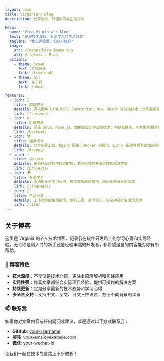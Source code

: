 ```yaml
---
layout: home
title: Virginia's Blog
description: 分享技术、外语学习与生活思考

hero:
  name: "Vlog-Virginia's Blog"
  text: "记录技术成长、外语学习与生活分享"
  tagline: "我走得很慢，但决不放弃"
  image:
    src: /images/hero-image.svg
    alt: Virginia's Blog
  actions:
    - theme: brand
      text: 开始阅读
      link: /frontend/
    - theme: alt
      text: 关于我
      link: /about

features:
  - icon: 🎨
    title: 前端开发
    details: 深入探索 HTML/CSS、JavaScript、Vue、React 等前端技术，分享最佳实践和性能优化技巧
    link: /frontend/
  - icon: ⚙️
    title: 后端开发
    details: 涵盖 Java、Node.js、数据库设计等后端技术，构建高性能、可扩展的服务端应用
    link: /backend/
  - icon: 🛠️
    title: 运维浅谈
    details: 分享部署上线、Nginx 配置、Docker 容器化、Linux 系统管理等运维经验
    link: /devops/
  - icon: 💡
    title: 项目杂谈
    details: 记录开发过程中踩过的坑，总结优秀的开发实践和解决方案
    link: /projects/
  - icon: 🌍
    title: 外语学习
    details: 英语和日语学习心得，技术文档阅读技巧，国际化开发经验分享
    link: /languages/
  - icon: 🌱
    title: 生活分享
    details: 工作之余的生活感悟，旅行见闻，读书笔记，以及对美好生活的思考
    link: /life/
---
```


<HomeContent />

## 关于博客

这里是 Virginia 的个人技术博客，记录我在软件开发路上的学习心得和实践经验。无论你是刚入门的新手还是经验丰富的开发者，都希望这里的内容能对你有所帮助。

### 🎯 博客特色

- **技术深度**：不仅仅是技术介绍，更注重原理解析和实践应用
- **实用性强**：每篇文章都结合实际项目经验，提供可操作的解决方案
- **持续更新**：定期分享最新的技术趋势和学习心得
- **多语言支持**：支持中文、英文、日文三种语言，方便不同背景的读者

### 📫 联系我

如果你对文章内容有任何疑问或建议，欢迎通过以下方式联系我：

- **GitHub**: [your-username](https://github.com/your-username)
- **邮箱**: your-email@example.com
- **微信**: your-wechat-id

让我们一起在技术的道路上不断成长！
